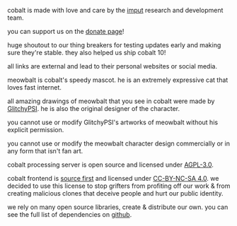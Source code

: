 <script lang="ts">
    import { contacts, docs } from "$lib/env";
    import { t } from "$lib/i18n/translations";

    import SectionHeading from "$components/misc/SectionHeading.svelte";
    import BetaTesters from "$components/misc/BetaTesters.svelte";
</script>

<section id="imput">
<SectionHeading
    title="imput"
    sectionId="imput"
/>

cobalt is made with love and care by the [imput](https://imput.net/) research and development team.

you can support us on the [donate page](/donate)!
</section>

<section id="testers">
<SectionHeading
    title={$t("about.heading.testers")}
    sectionId="testers"
/>

huge shoutout to our thing breakers for testing updates early and making sure they're stable.
they also helped us ship cobalt 10!
<BetaTesters />

all links are external and lead to their personal websites or social media.
</section>

<section id="meowbalt">
<SectionHeading
    title={$t("general.meowbalt")}
    sectionId="meowbalt"
/>

meowbalt is cobalt's speedy mascot. he is an extremely expressive cat that loves fast internet.

all amazing drawings of meowbalt that you see in cobalt were made by [GlitchyPSI](https://glitchypsi.xyz/).
he is also the original designer of the character.

you cannot use or modify GlitchyPSI's artworks of meowbalt without his explicit permission.

you cannot use or modify the meowbalt character design commercially or in any form that isn't fan art.
</section>

<section id="licenses">
<SectionHeading
    title={$t("about.heading.licenses")}
    sectionId="licenses"
/>

cobalt processing server is open source and licensed under [AGPL-3.0]({docs.apiLicense}).

cobalt frontend is [source first](https://sourcefirst.com/) and licensed under [CC-BY-NC-SA 4.0]({docs.webLicense}).
we decided to use this license to stop grifters from profiting off our work
& from creating malicious clones that deceive people and hurt our public identity.

we rely on many open source libraries, create & distribute our own.
you can see the full list of dependencies on [github]({contacts.github}).
</section>
